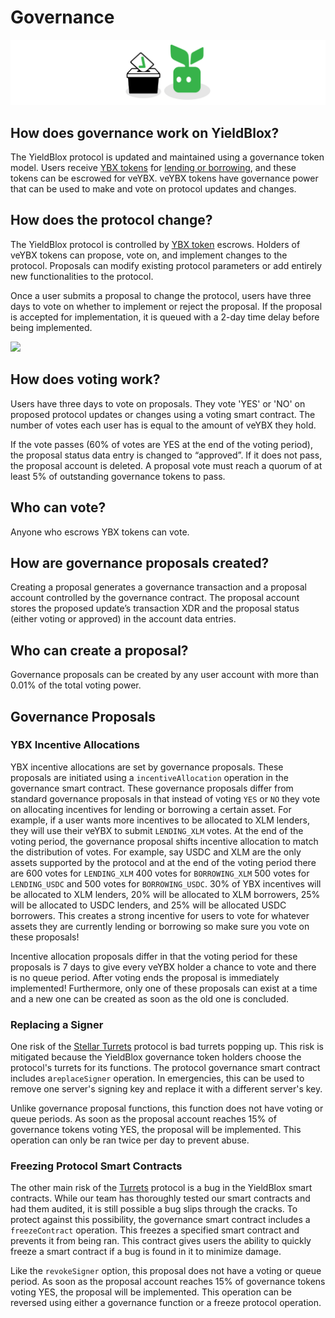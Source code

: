 # Governance

![](<../.gitbook/assets/governance header (1).svg>)

## How does governance work on YieldBlox?

The YieldBlox protocol is updated and maintained using a governance token model. Users receive [YBX tokens](ybx-tokens/) for [lending or borrowing](lending-borrowing/), and these tokens can be escrowed for veYBX. veYBX tokens have governance power that can be used to make and vote on protocol updates and changes.

## How does the protocol change?

The YieldBlox protocol is controlled by [YBX token](ybx-tokens/) escrows. Holders of veYBX tokens can propose, vote on, and implement changes to the protocol. Proposals can modify existing protocol parameters or add entirely new functionalities to the protocol.

Once a user submits a proposal to change the protocol, users have three days to vote on whether to implement or reject the proposal. If the proposal is accepted for implementation, it is queued with a 2-day time delay before being implemented.

![](../.gitbook/assets/voting.svg)

## How does voting work?

Users have three days to vote on proposals. They vote 'YES' or 'NO' on proposed protocol updates or changes using a voting smart contract. The number of votes each user has is equal to the amount of veYBX they hold.

If the vote passes (60% of votes are YES at the end of the voting period), the proposal status data entry is changed to “approved”. If it does not pass, the proposal account is deleted. A proposal vote must reach a quorum of at least 5% of outstanding governance tokens to pass.

## Who can vote?

Anyone who escrows YBX tokens can vote.

## How are governance proposals created?

Creating a proposal generates a governance transaction and a proposal account controlled by the governance contract. The proposal account stores the proposed update’s transaction XDR and the proposal status (either voting or approved) in the account data entries.

## Who can create a proposal?

Governance proposals can be created by any user account with more than 0.01% of the total voting power.

## Governance Proposals

### YBX Incentive Allocations

YBX incentive allocations are set by governance proposals. These proposals are initiated using a `incentiveAllocation` operation in the governance smart contract. These governance proposals differ from standard governance proposals in that instead of voting `YES` or `NO` they vote on allocating incentives for lending or borrowing a certain asset. For example, if a user wants more incentives to be allocated to XLM lenders, they will use their veYBX to submit `LENDING_XLM` votes. At the end of the voting period, the governance proposal shifts incentive allocation to match the distribution of votes. For example, say USDC and XLM are the only assets supported by the protocol and at the end of the voting period there are 600 votes for `LENDING_XLM` 400 votes for `BORROWING_XLM` 500 votes for `LENDING_USDC` and 500 votes for `BORROWING_USDC`. 30% of YBX incentives will be allocated to XLM lenders, 20% will be allocated to XLM borrowers, 25% will be allocated to USDC lenders, and 25% will be allocated USDC borrowers. This creates a strong incentive for users to vote for whatever assets they are currently lending or borrowing so make sure you vote on these proposals!

Incentive allocation proposals differ in that the voting period for these proposals is 7 days to give every veYBX holder a chance to vote and there is no queue period. After voting ends the proposal is immediately implemented! Furthermore, only one of these proposals can exist at a time and a new one can be created as soon as the old one is concluded.

### Replacing a Signer

One risk of the [Stellar Turrets](https://tss.stellar.org) protocol is bad turrets popping up. This risk is mitigated because the YieldBlox governance token holders choose the protocol's turrets for its functions. The protocol governance smart contract includes a`replaceSigner` operation. In emergencies, this can be used to remove one server's signing key and replace it with a different server's key.

Unlike governance proposal functions, this function does not have voting or queue periods. As soon as the proposal account reaches 15% of governance tokens voting YES, the proposal will be implemented. This operation can only be ran twice per day to prevent abuse.

### Freezing Protocol Smart Contracts

The other main risk of the [Turrets](https://tss.stellar.org) protocol is a bug in the YieldBlox smart contracts. While our team has thoroughly tested our smart contracts and had them audited, it is still possible a bug slips through the cracks. To protect against this possibility, the governance smart contract includes a `freezeContract` operation. This freezes a specified smart contract and prevents it from being ran. This contract gives users the ability to quickly freeze a smart contract if a bug is found in it to minimize damage.

Like the `revokeSigner` option, this proposal does not have a voting or queue period. As soon as the proposal account reaches 15% of governance tokens voting YES, the proposal will be implemented. This operation can be reversed using either a governance function or a freeze protocol operation.
